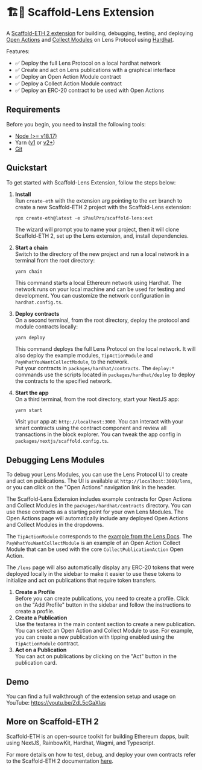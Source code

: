 # 🏗🌿 Scaffold-Lens Extension

A [Scaffold-ETH 2 extension](https://docs.scaffoldeth.io/extensions) for building, debugging, testing, and deploying [Open Actions](https://www.lens.xyz/docs/concepts/open-actions) and [Collect Modules](https://www.lens.xyz/docs/primitives/collect/collect-modules) on Lens Protocol using [Hardhat](https://hardhat.org/).

Features:
- ✅ Deploy the full Lens Protocol on a local hardhat network
- ✅ Create and act on Lens publications with a graphical interface
- ✅ Deploy an Open Action Module contract
- ✅ Deploy a Collect Action Module contract
- ✅ Deploy an ERC-20 contract to be used with Open Actions

## Requirements

Before you begin, you need to install the following tools:

- [Node (>= v18.17)](https://nodejs.org/en/download/)
- Yarn ([v1](https://classic.yarnpkg.com/en/docs/install/) or [v2+](https://yarnpkg.com/getting-started/install))
- [Git](https://git-scm.com/downloads)

## Quickstart

To get started with Scaffold-Lens Extension, follow the steps below:

1. **Install**  
   Run `create-eth` with the extension arg pointing to the `ext` branch to create a new Scaffold-ETH 2 project with the Scaffold-Lens extension:
    ```shell
    npx create-eth@latest -e iPaulPro/scaffold-lens:ext
    ```
   The wizard will prompt you to name your project, then it will clone Scaffold-ETH 2, set up the Lens extension, and, install dependencies.
2. **Start a chain**  
   Switch to the directory of the new project and run a local network in a terminal from the root directory:
    ```shell
    yarn chain
    ```

   This command starts a local Ethereum network using Hardhat. The network runs on your local machine and can be used for testing and development. You can customize the network configuration in `hardhat.config.ts`.

3. **Deploy contracts**  
   On a second terminal, from the root directory, deploy the protocol and module contracts locally:
    ```bash
    yarn deploy
    ```

   This command deploys the full Lens Protocol on the local network. It will also deploy the example modules, `TipActionModule` and `PayWhatYouWantCollectModule`, to the network.  
   Put your contracts  in `packages/hardhat/contracts`. The `deploy:*` commands use the scripts located in `packages/hardhat/deploy` to deploy the contracts to the specified network.

4. **Start the app**  
   On a third terminal, from the root directory, start your NextJS app:
    ```shell
    yarn start
    ```

   Visit your app at: `http://localhost:3000`. You can interact with your smart contracts using the contract component and review all transactions in the block explorer. You can tweak the app config in `packages/nextjs/scaffold.config.ts`.

## Debugging Lens Modules

To debug your Lens Modules, you can use the Lens Protocol UI to create and act on publications. The UI is available at `http://localhost:3000/lens`, or you can click on the "Open Actions" navigation link in the header.

The Scaffold-Lens Extension includes example contracts for Open Actions and Collect Modules in the `packages/hardhat/contracts` directory. You can use these contracts as a starting point for your own Lens Modules. The Open Actions page will automatically include any deployed Open Actions and Collect Modules in the dropdowns.

The `TipActionModule` corresponds to the [example from the Lens Docs](https://www.lens.xyz/docs/primitives/publications/open-actions#creating-open-actions-example). The `PayWhatYouWantCollectModule` is an example of an Open Action Collect Module that can be used with the core `CollectPublicationAction` Open Action.

The `/lens` page will also automatically display any ERC-20 tokens that were deployed locally in the sidebar to make it easier to use these tokens to initialize and act on publications that require token transfers.

1. **Create a Profile**  
   Before you can create publications, you need to create a profile. Click on the "Add Profile" button in the sidebar and follow the instructions to create a profile.
2. **Create a Publication**  
   Use the textarea in the main content section to create a new publication. You can select an Open Action and Collect Module to use. For example, you can create a new publication with tipping enabled using the `TipActionModule` contract.
3. **Act on a Publication**  
   You can act on publications by clicking on the "Act" button in the publication card.

## Demo

You can find a full walkthrough of the extension setup and usage on YouTube: https://youtu.be/ZdL5cGaXlas

## More on Scaffold-ETH 2

Scaffold-ETH is an open-source toolkit for building Ethereum dapps, built using NextJS, RainbowKit, Hardhat, Wagmi, and Typescript.

For more details on how to test, debug, and deploy your own contracts refer to the Scaffold-ETH 2 documentation [here](https://github.com/scaffold-eth/scaffold-eth-2).